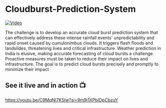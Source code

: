 Cloudburst-Prediction-System
==============================

[![Video](https://easternmirrornagaland.com/wp-content/uploads/2023/08/cats_PYjdj1g.png)]()

The challenge is to develop an accurate cloud burst prediction system that 
can effectively address these intense rainfall events' unpredictability and 
rapid onset caused by cumulonimbus clouds. It triggers flash floods and 
landslides, threatening lives and critical infrastructure. Weather prediction 
in India is elusive, making accurate forecasting of cloud bursts a challenge. 
Proactive measures must be taken to reduce their impact on lives and 
infrastructure. The goal is to predict cloud bursts precisely and promptly to 
minimize their impact

## See it live and in action 📺

https://youtu.be/C9MqNI7K5Iw?si=9m9i1XPbIDpCbzuY



